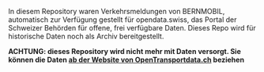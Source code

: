 In diesem Repository waren Verkehrsmeldungen von BERNMOBIL, automatisch zur Verfügung gestellt für opendata.swiss, das Portal der Schweizer Behörden für offene, frei verfügbare Daten. Dieses Repo wird für historische Daten noch als Archiv bereitgestellt.

**ACHTUNG: dieses Repository wird nicht mehr mit Daten versorgt. Sie können die Daten [ab der Website von OpenTransportdata.ch](https://opentransportdata.swiss/de/siri-sx/) beziehen**
